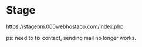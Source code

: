 # Stage

https://stagebm.000webhostapp.com/index.php

ps: need to fix contact, sending mail no longer works.
